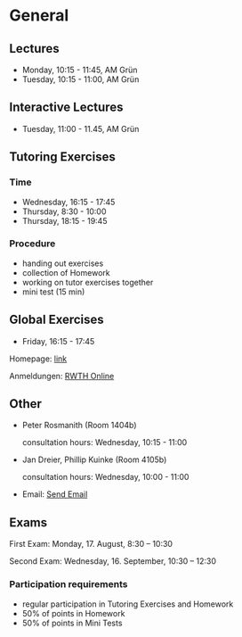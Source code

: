 # General

## Lectures

- Monday, 10:15 - 11:45, AM Grün
- Tuesday, 10:15 - 11:00, AM Grün

## Interactive Lectures

- Tuesday, 11:00 - 11.45, AM Grün

## Tutoring Exercises

### Time

- Wednesday, 16:15 - 17:45
- Thursday, 8:30 - 10:00
- Thursday, 18:15 - 19:45

### Procedure

- handing out exercises
- collection of Homework
- working on tutor exercises together
- mini test (15 min)

## Global Exercises

- Friday, 16:15 - 17:45

Homepage: [link](https://tcs.rwth-aachen.de/lehre/FSAP/SS2020)

Anmeldungen: [RWTH Online](https://online.rwth-aachen.de)

## Other

- Peter Rosmanith (Room 1404b)

  consultation hours: Wednesday, 10:15 - 11:00

- Jan Dreier, Phillip Kuinke (Room 4105b)

  consultation hours: Wednesday, 10:00 - 11:00

- Email: [Send Email](mailto://tcs-teaching@cs.rwth-aachen.de)

## Exams

First Exam: Monday, 17. August, 8:30 – 10:30

Second Exam: Wednesday, 16. September, 10:30 – 12:30

### Participation requirements

- regular participation in Tutoring Exercises and Homework
- 50% of points in Homework
- 50% of points in Mini Tests
